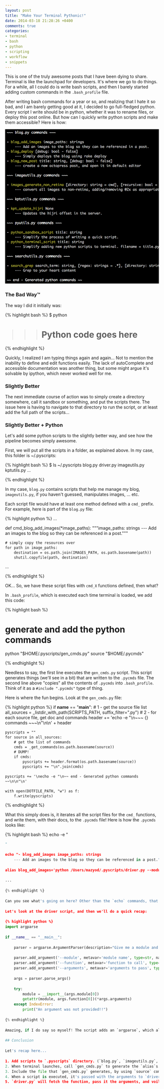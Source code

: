 ```yaml
---
layout: post
title: "Make Your Terminal Pythonic!"
date: 2014-03-18 21:28:26 +0400
comments: true
categories: 
- terminal
- bash
- python
- scripting
- workflow
- snippets
---
```


This is one of the truly awesome posts that I have been dying to share. Terminal is like the launchpad for developers. It's where we go to do things. For a while, all I could do is write bash scripts, and then I barely started adding custom commands in the `.bash_profile` file.

After writing bash commands for a year or so, and realizing that I hate it so bad, and I am barely getting good at it, I decided to go full-fledged python. Every script I write should be in python, whether it was to rename files, or deploy this post online. But how can I quickly write python scripts and make them accessible? Here is how:

![image](/images/Screenshot_2014-03-19_08.06.01.png)

### The Bad Way™

The way I did it initially was:

{% highlight bash %}
$ python
>>> # Python code goes here

{% endhighlight %}

Quickly, I realized I am typing things again and again... Not to mention the inability to define and edit functions easily. The lack of autoComplete and accessible documentation was another thing, but some might argue it's solvable by ipython, which never worked well for me.

### Slightly Better

The next immediate course of action was to simply create a directory somewhere, call it sandbox or something, and put the scripts there. The issue here is having to navigate to that directory to run the script, or at least add the full path of the scripts...

### Slightly Better + Python

Let's add some python scripts to the slightly better way, and see how the pipeline becomes simply awesome.

First, we will put all the scripts in a folder, as explained above. In my case, this folder is ~/.pyscripts:

{% highlight bash %}
$ ls ~/.pyscripts
blog.py     driver.py  imageutils.py   kptutils.py ...

{% endhighlight %}

In my case, `blog.py` contains scripts that help me manage my blog, `imageutils.py`, if you haven't guessed, manipulates images, ... etc.

Each script file would have at least one method defined with a `cmd_` prefix. For example, here is part of the `blog.py` file:

{% highlight python %}
...

def cmd_blog_add_images(*image_paths):
    """image_paths: strings
    --- Add an images to the blog so they can be referenced in a post."""

    # simply copy the resources over
    for path in image_paths:
        destination = os.path.join(IMAGES_PATH, os.path.basename(path))
        shutil.copyfile(path, destination)

...

{% endhighlight %}

OK... So, we have these script files with `cmd_X` functions defined, then what?

In `.bash_profile`, which is executed each time terminal is loaded, we add this code:

{% highlight bash %}
# generate and add the python commands
python "$HOME/.pyscripts/gen_cmds.py"
source "$HOME/.pycmds"

{% endhighlight %}

Needless to say, the first line executes the `gen_cmds.py` script. This script generates things (we'll see in a bit) that are written to the `.pycmds` file. The second line above "copies" all the contents of `.pycmds` into `.bash_profile`. Think of it as a `#include ".pycmds"` type of thing.

Here is where the fun begins. Look at the `gen_cmds.py` file:

{% highlight python %}
if __name__ == "__main__":
    # 1 - get the source file list
    all_sources = _listdir_with_path(SCRIPTS_PATH, suffix_filter=".py")
    # 2 - for each source file, get doc and commands
    header += 'echo -e "\n~~~ {} commands ~~~\n"\n\n' + header

    pyscripts = ""
    for source in all_sources:
        # get the list of commands
        cmds = _get_commands(os.path.basename(source))
        # DUMP!
        if cmds:
            pyscripts += header.format(os.path.basename(source))
            pyscripts += "\n".join(cmds)

    pyscripts += '\necho -e "\n~~ end - Generated python commands ~~\n\n"\n'

    with open(DOTFILE_PATH, "w") as f:
        f.write(pyscripts)

{% endhighlight %}

What this simply does is, it iterates all the script files for the `cmd_` functions, and write them, with their docs, to the `.pycmds` file! Here is how the `.pycmds` looks like:

{% highlight bash %}
echo -e "
~~~ blog.py commands ~~~
"

echo "- blog_add_images image_paths: strings
    --- Add an images to the blog so they can be referenced in a post."

alias blog_add_images='python /Users/mazyod/.pyscripts/driver.py --module blog --function cmd_blog_add_images --arguments'

...

{% endhighlight %}

Can you see what's going on here? Other than the `echo` commands, that simply display the commands in the beginning, it generates an alias with the command's name that passes the function's name to a `driver.py` script, which in turn executes the script! The real beauty lies in the fact that the alias ends just after `--arguments`. This is what allows us to pass as many parameters as we want to the script!

Let's look at the driver script, and then we'll do a quick recap:

{% highlight python %}
import argparse

if __name__ == "__main__":

    parser = argparse.ArgumentParser(description="Give me a module and function, and I'll run it for ya!")

    parser.add_argument('--module', metavar='module name', type=str, nargs=1, help='The module to use')
    parser.add_argument('--function', metavar='function to call', type=str, nargs=1, help='The function to call')
    parser.add_argument('--arguments', metavar='arguments to pass', type=str, nargs="*", help='arguments to pass to the function')

    args = parser.parse_args()

    try:
        module = __import__(args.module[0])
        getattr(module, args.function[0])(*args.arguments)
    except IndexError:
        print("An argument was not provided!!")

{% endhighlight %}

Amazing, if I do say so myself! The script adds an `argparse`, which allows it to take input from terminal. The input is `module`, `function`, and `arguments`. So, it imports the module, uses `getattr` to fetch the function, and BAM, calls the function with the arguments!

## Conclusion

Let's recap here...

1. Add scripts to `.pyscripts` directory. (`blog.py`, `imageutils.py`, ...)
2. When terminal launches, call `gen_cmds.py` to generate the `alias`s.
3. Include the file that `gen_cmds.py` generates, by using `source` command.
4. When a script is executed, it's passed with the arguments to `driver.py`
5. `driver.py` will fetch the function, pass it the arguments, and voila!

